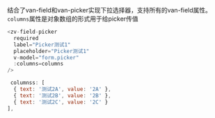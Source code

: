 结合了van-field和van-picker实现下拉选择器，支持所有的van-field属性。`columns`属性是对象数组的形式用于给picker传值

```js
<zv-field-picker
  required
  label="Picker测试1"
  placeholder="Picker测试1"
  v-model="form.picker"
  :columns=columns
/>

 columnss: [
  { text: '测试2A', value: '2A' },
  { text: '测试2B', value: '2B' },
  { text: '测试2C', value: '2C' }
],
```